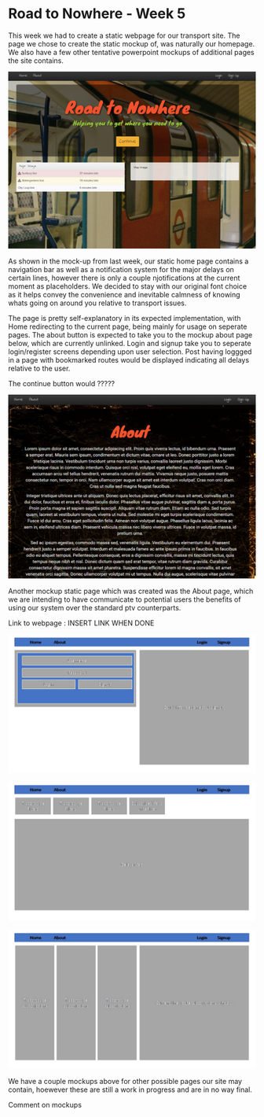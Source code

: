 # Road to Nowhere - Week 5

This week we had to create a static webpage for our transport site.  The page we chose to create the static mockup of, was naturally our homepage. We also have a few other tentative powerpoint mockups of additional pages the site contains. 

![Static home page screenshot](images/blog/Week5/Screenshot.PNG)

As shown in the mock-up from last week, our static home page contains a navigation bar as well as a notification system for the major delays on certain lines, however there is only a couple njotifications at the current moment as placeholders. We decided to stay with  our original font choice as it helps convey the convenience and inevitable calmness of knowing whats going on around you relative to transport issues.

The page is pretty self-explanatory in its expected implementation, with Home redirecting to the current page, being mainly for usage on seperate pages. The about button is expected to take you to the mockup about page below, which are currently unlinked. Login and signup take you to seperate login/register screens depending upon user selection. Post having loggged in a page with bookmarked routes would be displayed indicating all delays relative to the user.

The continue button would ?????

![Static about page screenshot](images/blog/Week5/About%20page.PNG)

Another mockup static page which was created was the About page, which we are intending to have communicate to potential users the benefits of using our system over the standard ptv counterparts.

Link to webpage : INSERT LINK WHEN DONE

![Mockup for the sign-up page](images/blog/Week5/Login%20Signup%20page.jpg)

![Mockup for the map page](images/blog/Week5/Map%20mockup.jpg)

![Mockup for the subscription page](images/blog/Week5/Subscriptions%20mockup.jpg)



We have a couple mockups above for other possible pages our site may contain, hoewever these are still a work in progress and are in no way final.


Comment on mockups
